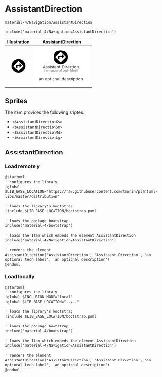 # AssistantDirection


```text
material-4/Navigation/AssistantDirection
```

```text
include('material-4/Navigation/AssistantDirection')
```



| Illustration | AssistantDirection |
| :---: | :---: |
| ![illustration for Illustration](../../material-4/Navigation/AssistantDirection.png) | ![illustration for AssistantDirection](../../material-4/Navigation/AssistantDirection.Local.png) |



## Sprites
The item provides the following sriptes:

- `<$AssistantDirectionXs>`
- `<$AssistantDirectionSm>`
- `<$AssistantDirectionMd>`
- `<$AssistantDirectionLg>`





## AssistantDirection

### Load remotely
```plantuml
@startuml
' configures the library
!global $LIB_BASE_LOCATION="https://raw.githubusercontent.com/tmorin/plantuml-libs/master/distribution"

' loads the library's bootstrap
!include $LIB_BASE_LOCATION/bootstrap.puml

' loads the package bootstrap
include('material-4/bootstrap')

' loads the Item which embeds the element AssistantDirection
include('material-4/Navigation/AssistantDirection')

' renders the element
AssistantDirection('AssistantDirection', 'Assistant Direction', 'an optional tech label', 'an optional description')
@enduml
```

### Load locally
```plantuml
@startuml
' configures the library
!global $INCLUSION_MODE="local"
!global $LIB_BASE_LOCATION="../.."

' loads the library's bootstrap
!include $LIB_BASE_LOCATION/bootstrap.puml

' loads the package bootstrap
include('material-4/bootstrap')

' loads the Item which embeds the element AssistantDirection
include('material-4/Navigation/AssistantDirection')

' renders the element
AssistantDirection('AssistantDirection', 'Assistant Direction', 'an optional tech label', 'an optional description')
@enduml
```

